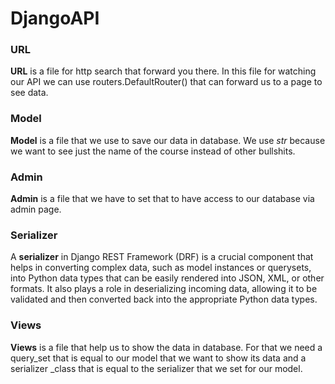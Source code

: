 # DjangoAPI
### URL
__URL__ is a file for http search that forward you there.
In this file for watching our API we can use routers.DefaultRouter() that can forward us to a page to see data.

### Model
__Model__ is a file that we use to save our data in database.
We use _str_ because we want to see just the name of the course instead of other bullshits.

### Admin
__Admin__ is a file that we have to set that to have access to our database via admin page.

### Serializer
A __serializer__ in Django REST Framework (DRF) is a crucial component that helps in converting complex data, such as model instances or querysets, into Python data types that can be easily rendered into JSON, XML, or other formats. It also plays a role in deserializing incoming data, allowing it to be validated and then converted back into the appropriate Python data types.

### Views
__Views__ is a file that help us to show the data in database. For that we need a query_set that is equal to our model that we want to show its data and a serializer	_class that is equal to the serializer that we set for our model.
